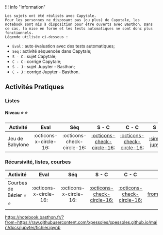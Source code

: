 !!! info "Information"

    Les sujets ont été réalisés avec Capytale. 
    Pour les personnes ne disposant pas (ou plus) de Capytale, les notebook sont mis à disposition pour être ouverts avec Basthon. Dans ce cas, la mise en forme et les tests automatiques ne sont donc plus fonctionnels. 
    Légende utilisée ci-dessous : 
* `Eval` : auto évaluation avec des tests automatiques;
* `Seq` : activité séquencée dans Capytale;
* `S - C` : sujet Capytale; 
* `C - C` : corrigé Capytale; 
* `S - J` : sujet Jupyter - Basthon; 
* `C - J` : corrigé Jupyter - Basthon.
 
 
## Activités Pratiques


### Listes
#### Niveau :star: :star: 

| Activité |  Eval | Séq | S - C | C - C | S - J | C - J |
| -------- |  :--: | :------: | :-------: | :---------: | :-------: | :---------: |
| Jeu de Babylone  | :octicons-x-circle-16: | :octicons-check-circle-16: | [:octicons-check-circle-16:](https://capytale2.ac-paris.fr/web/c/6f2c-3515792) | [:octicons-check-circle-16:](https://capytale2.ac-paris.fr/web/c/a4ce-3516429) | [:simple-jupyter:]( https://notebook.basthon.fr/?from=https://raw.githubusercontent.com/xpessoles/xpessoles.github.io/main/docs/jupyter/DM_Jeu_de_Babylone_Sujet.ipynb) | :simple-jupyter: |


### Récursivité, listes, courbes
| Activité |  Eval | Séq | S - C | C - C | S - J | C - J |
| -------- |  :--: | :------: | :-------: | :---------: | :-------: | :---------: |
| Courbes de Bézier :star: :star: | :octicons-x-circle-16: | :octicons-x-circle-16: | [:octicons-check-circle-16:](https://capytale2.ac-paris.fr/web/c/a61e-3509651) | [:octicons-check-circle-16:](https://capytale2.ac-paris.fr/web/c/2095-3509679) | [:octicons-x-circle-16:](https://notebook.basthon.fr/?from=https://raw.githubusercontent.com/xpessoles/xpessoles.github.io/main/docs/jupyter/[EXT][Sujet][PTSI][DS Machine 2] Courbes de Bézier.ipynb) | [:simple-jupyter:](https://notebook.basthon.fr/?from=https://raw.githubusercontent.com/xpessoles/xpessoles.github.io/main/docs/jupyter/[EXT][Corrigé][PTSI][DS Machine 2] Courbes de Bézier.ipynb) |




https://notebook.basthon.fr/?from=https://raw.githubusercontent.com/xpessoles/xpessoles.github.io/main/docs/jupyter/fichier.ipynb

